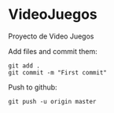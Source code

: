 # VideoJuegos
Proyecto de Video Juegos 


Add files and commit them:

    git add . 
    git commit -m "First commit"

Push to github: 

    git push -u origin master
